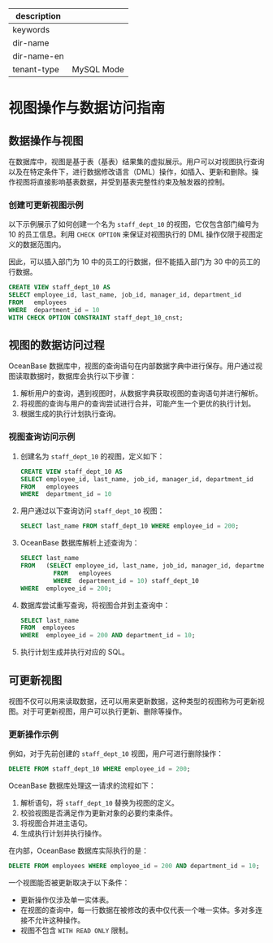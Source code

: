 |description||
|---|---|
|keywords||
|dir-name||
|dir-name-en||
|tenant-type|MySQL Mode|

# 视图操作与数据访问指南

## 数据操作与视图

在数据库中，视图是基于表（基表）结果集的虚拟展示。用户可以对视图执行查询以及在特定条件下，进行数据修改语言（DML）操作，如插入、更新和删除。操作视图将直接影响基表数据，并受到基表完整性约束及触发器的控制。

### 创建可更新视图示例

以下示例展示了如何创建一个名为 `staff_dept_10` 的视图，它仅包含部门编号为 10 的员工信息。利用 `CHECK OPTION` 来保证对视图执行的 DML 操作仅限于视图定义的数据范围内。

因此，可以插入部门为 10 中的员工的行数据，但不能插入部门为 30 中的员工的行数据。

```sql
CREATE VIEW staff_dept_10 AS
SELECT employee_id, last_name, job_id, manager_id, department_id
FROM   employees
WHERE  department_id = 10
WITH CHECK OPTION CONSTRAINT staff_dept_10_cnst;
```

## 视图的数据访问过程

OceanBase 数据库中，视图的查询语句在内部数据字典中进行保存。用户通过视图读取数据时，数据库会执行以下步骤：

1. 解析用户的查询，遇到视图时，从数据字典获取视图的查询语句并进行解析。
2. 将视图的查询与用户的查询尝试进行合并，可能产生一个更优的执行计划。
3. 根据生成的执行计划执行查询。

### 视图查询访问示例

1. 创建名为 `staff_dept_10` 的视图，定义如下：

   ```sql
   CREATE VIEW staff_dept_10 AS
   SELECT employee_id, last_name, job_id, manager_id, department_id
   FROM   employees
   WHERE  department_id = 10
   ```

2. 用户通过以下查询访问 `staff_dept_10` 视图：

   ```sql
   SELECT last_name FROM staff_dept_10 WHERE employee_id = 200;
   ```

3. OceanBase 数据库解析上述查询为：

   ```sql
   SELECT last_name
   FROM   (SELECT employee_id, last_name, job_id, manager_id, department_id
            FROM   employees
            WHERE  department_id = 10) staff_dept_10
   WHERE  employee_id = 200;
   ```

4. 数据库尝试重写查询，将视图合并到主查询中：

   ```sql
   SELECT last_name
   FROM  employees
   WHERE  employee_id = 200 AND department_id = 10;
   ```

5. 执行计划生成并执行对应的 SQL。

## 可更新视图

视图不仅可以用来读取数据，还可以用来更新数据，这种类型的视图称为可更新视图。对于可更新视图，用户可以执行更新、删除等操作。

### 更新操作示例

例如，对于先前创建的 `staff_dept_10` 视图，用户可进行删除操作：

```sql
DELETE FROM staff_dept_10 WHERE employee_id = 200;
```

OceanBase 数据库处理这一请求的流程如下：

1. 解析语句，将 `staff_dept_10` 替换为视图的定义。
2. 校验视图是否满足作为更新对象的必要约束条件。
3. 将视图合并进主语句。
4. 生成执行计划并执行操作。

在内部，OceanBase 数据库实际执行的是：

```sql
DELETE FROM employees WHERE employee_id = 200 AND department_id = 10;
```

一个视图能否被更新取决于以下条件：

- 更新操作仅涉及单一实体表。
- 在视图的查询中，每一行数据在被修改的表中仅代表一个唯一实体。多对多连接不允许这种操作。
- 视图不包含 `WITH READ ONLY` 限制。

